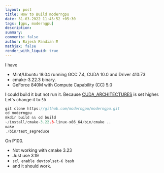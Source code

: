 ```yaml
---
layout: post
title: How to Build moderngpu
date: 31-03-2022 11:45:52 +05:30
tags: [gpu, moderngpu]
description:
summary:
comments: false
author: Rajesh Pandian M
mathjax: false
render_with_liquid: true
---
```


I have
- Mint/Ubuntu 18.04 running GCC 7.4, CUDA 10.0 and Driver 410.73
- cmake-3.22.3 binary.
- GeForce 840M with Compute Capability (CC) 5.0

I could build it but not run it. Because
[CUDA_ARCHITECTURES](https://github.com/moderngpu/moderngpu/blob/master/CMakeLists.txt#L53)
is set higher. Let's change it to `50`

```c
git clone https://github.com/moderngpu/moderngpu.git
cd moderngpu
mkdir build && cd build
~/install/cmake-3.22.3-linux-x86_64/bin/cmake ..
make
./bin/test_segreduce
```

On P100.
- Not working with cmake 3.23
- Just use 3.19
- `scl enable devtoolset-6 bash`
- and it should work.




